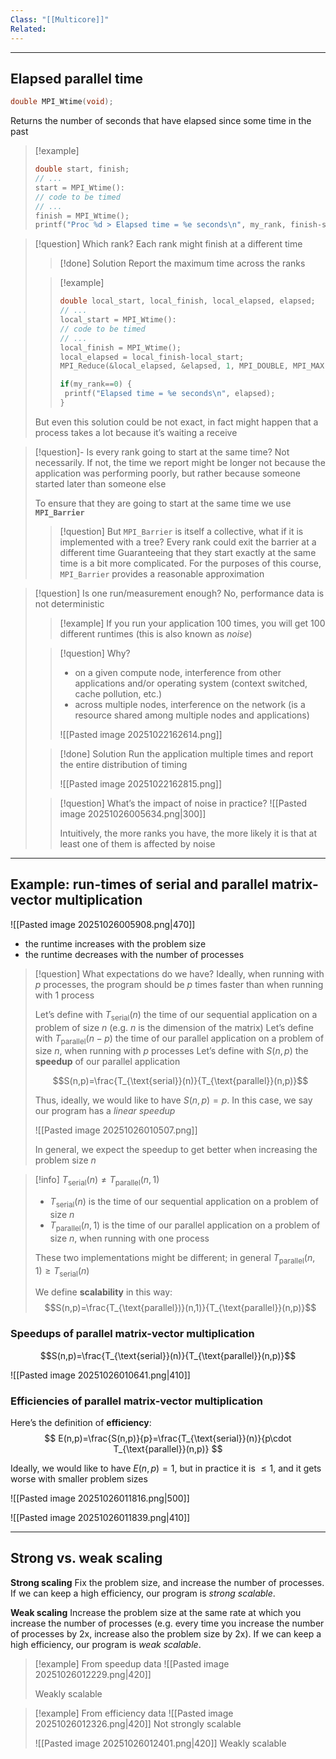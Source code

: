 ```yaml
---
Class: "[[Multicore]]"
Related:
---
```

---
## Elapsed parallel time

```c
double MPI_Wtime(void);
```

Returns the number of seconds that have elapsed since some time in the past

>[!example]
>```c
>double start, finish;
>// ...
>start = MPI_Wtime():
>// code to be timed
>// ...
>finish = MPI_Wtime();
>printf("Proc %d > Elapsed time = %e seconds\n", my_rank, finish-start);
>```

>[!question] Which rank?
>Each rank might finish at a different time
>>[!done] Solution
>>Report the maximum time across the ranks
>
>>[!example]
>>```c
>>double local_start, local_finish, local_elapsed, elapsed;
>>// ...
>>local_start = MPI_Wtime():
>>// code to be timed
>>// ...
>>local_finish = MPI_Wtime();
>>local_elapsed = local_finish-local_start;
>>MPI_Reduce(&local_elapsed, &elapsed, 1, MPI_DOUBLE, MPI_MAX, 0, comm);
>>
>>if(my_rank==0) {
>>	printf("Elapsed time = %e seconds\n", elapsed);
>>}
>>```
>
>But even this solution could be not exact, in fact might happen that a process takes a lot because it’s waiting a receive

>[!question]- Is every rank going to start at the same time?
>Not necessarily. If not, the time we report might be longer not because the application was performing poorly, but rather because someone started later than someone else
>
>To ensure that they are going to start at the same time we use **`MPI_Barrier`**
>
>>[!question] But `MPI_Barrier` is itself a collective, what if it is implemented with a tree? Every rank could exit the barrier at a different time
>>Guaranteeing that they start exactly at the same time is a bit more complicated. For the purposes of this course, `MPI_Barrier` provides a reasonable approximation

>[!question] Is one run/measurement enough?
>No, performance data is not deterministic
>
>>[!example]
>>If you run your application 100 times, you will get 100 different runtimes (this is also known as *noise*)
>
>>[!question] Why?
>>- on a given compute node, interference from other applications and/or operating system (context switched, cache pollution, etc.) 
>>- across multiple nodes, interference on the network (is a resource shared among multiple nodes and applications)
>>
>>![[Pasted image 20251022162614.png]]
>
>>[!done] Solution
>>Run the application multiple times and report the entire distribution of timing
>>
>>![[Pasted image 20251022162815.png]]
>
>>[!question] What’s the impact of noise in practice?
>>![[Pasted image 20251026005634.png|300]]
>>
>>Intuitively, the more ranks you have, the more likely it is that at least one of them is affected by noise

---
## Example: run-times of serial and parallel matrix-vector multiplication


![[Pasted image 20251026005908.png|470]]

- the runtime increases with the problem size
- the runtime decreases with the number of processes

>[!question] What expectations do we have?
>Ideally, when running with $p$ processes, the program should be $p$ times faster than when running with $1$ process
>
>Let’s define with $T_{\text{serial}}(n)$ the time of our sequential application on a problem of size $n$ (e.g. $n$ is the dimension of the matrix)
>Let’s define with $T_{\text{parallel}}(n-p)$ the time of our parallel application on a problem of size $n$, when running with $p$ processes
>Let’s define with $S(n,p)$ the **speedup** of our parallel application
>
>$$S(n,p)=\frac{T_{\text{serial}}(n)}{T_{\text{parallel}}(n,p)}$$
>
>Thus, ideally, we would like to have $S(n,p)=p$. In this case, we say our program has a *linear speedup*
>
>![[Pasted image 20251026010507.png]]
>
>In general, we expect the speedup to get better when increasing the problem size $n$

>[!info] $T_{\text{serial}}(n)\neq T_{\text{parallel}}(n,1)$
>- $T_{\text{serial}}(n)$ is the time of our sequential application on a problem of size $n$
>- $T_{\text{parallel}}(n,1)$ is the time of our parallel application on a problem of size $n$, when running with one process
>
>These two implementations might be different; in general $T_{\text{parallel}}(n,1)\geq T_{\text{serial}}(n)$
>
>We define **scalability** in this way:
>$$S(n,p)=\frac{T_{\text{parallel})}(n,1)}{T_{\text{parallel}}(n,p)}$$

### Speedups of parallel matrix-vector multiplication
$$S(n,p)=\frac{T_{\text{serial}}(n)}{T_{\text{parallel}}(n,p)}$$

![[Pasted image 20251026010641.png|410]]
### Efficiencies of parallel matrix-vector multiplication
Here’s the definition of **efficiency**:
$$
E(n,p)=\frac{S(n,p)}{p}=\frac{T_{\text{serial}}(n)}{p\cdot T_{\text{parallel}}(n,p)}
$$

Ideally, we would like to have $E(n,p)=1$, but in practice it is $\leq 1$, and it gets worse with smaller problem sizes

![[Pasted image 20251026011816.png|500]]

![[Pasted image 20251026011839.png|410]]

---
## Strong vs. weak scaling
**Strong scaling**
Fix the problem size, and increase the number of processes. If we can keep a high efficiency, our program is *strong scalable*.

**Weak scaling**
Increase the problem size at the same rate at which you increase the number of processes (e.g. every time you  increase the number of processes by 2x, increase also the problem size by 2x). If we can keep a high efficiency, our program is *weak scalable*.

>[!example] From speedup data
>![[Pasted image 20251026012229.png|420]]
>
>Weakly scalable

>[!example] From efficiency data
>![[Pasted image 20251026012326.png|420]]
>Not strongly scalable
>
>![[Pasted image 20251026012401.png|420]]
>Weakly scalable

